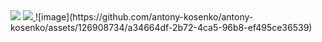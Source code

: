 <img src="https://capsule-render.vercel.app/api?type=waving&color=gradient&height=200&text=Hi,%20I'm%20Anton!&fontSize=40&fontAlignY=30&desc=Software%20Developer%20[%20Python%20|%20Django%20|%20FastAPI%20]&descAlign=30&descAlignY=60"/>
<a href="https://www.linkedin.com/in/anton-kosenko-a266a8245/">
  <img src="https://www.linkedin.com/in/anton-kosenko-a266a8245/">
</a>
![image](https://github.com/antony-kosenko/antony-kosenko/assets/126908734/a34664df-2b72-4ca5-96b8-ef495ce36539)
